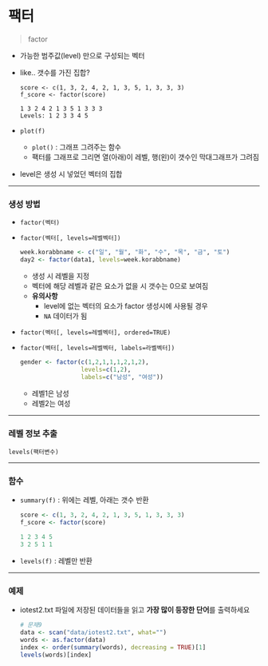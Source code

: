# 팩터

> factor

* 가능한 범주값(level) 만으로 구성되는 벡터

* like.. 갯수를 가진 집합?

  ```
  score <- c(1, 3, 2, 4, 2, 1, 3, 5, 1, 3, 3, 3)
  f_score <- factor(score)
  ```

  ```
  1 3 2 4 2 1 3 5 1 3 3 3
  Levels: 1 2 3 3 4 5
  ```

* `plot(f)` 
  * `plot()` : 그래프 그려주는 함수
  * 팩터를 그래프로 그리면 열(아래)이 레벨, 행(왼)이 갯수인 막대그래프가 그려짐
* level은 생성 시 넣었던 벡터의 집합



---



### 생성 방법

* `factor(벡터)`

* `factor(벡터[, levels=레벨벡터])`

  ```R
  week.korabbname <- c("일", "월", "화", "수", "목", "금", "토")
  day2 <- factor(data1, levels=week.korabbname)
  ```

  * 생성 시 레벨을 지정
  * 벡터에 해당 레벨과 같은 요소가 없을 시 갯수는 0으로 보여짐
  * **유의사항**
    * level에 없는 벡터의 요소가 factor 생성시에 사용될 경우
    * `NA` 데이터가 됨

* `factor(벡터[, levels=레벨벡터], ordered=TRUE)`

* `factor(벡터[, levels=레벨벡터, labels=라벨벡터])`

  ```R
  gender <- factor(c(1,2,1,1,1,2,1,2), 
                   levels=c(1,2), 
                   labels=c("남성", "여성"))
  ```

  * 레벨1은 남성
  * 레벨2는 여성

  

---



### 레벨 정보 추출

`levels(팩터변수)`



---



### 함수

* `summary(f)` : 위에는 레벨, 아래는 갯수 반환

  ```R
  score <- c(1, 3, 2, 4, 2, 1, 3, 5, 1, 3, 3, 3)
  f_score <- factor(score)
  ```

  ```R
  1 2 3 4 5
  3 2 5 1 1
  ```

* `levels(f)` : 레벨만 반환




---



### 예제

* iotest2.txt 파일에 저장된 데이터들을 읽고 **가장 많이 등장한 단어**를 출력하세요

  ```R
  # 문제9
  data <- scan("data/iotest2.txt", what="")
  words <- as.factor(data)
  index <- order(summary(words), decreasing = TRUE)[1]
  levels(words)[index]
  ```

  